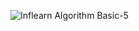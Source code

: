 ![Inflearn Algorithm Basic-5](https://github.com/hwibaski/java-problem-solving/assets/85930725/3fadf44a-334b-4e53-8633-088c446c2c84)
